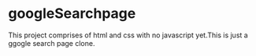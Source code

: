 # googleSearchpage

This project comprises of html and css with no javascript yet.This is just a ggogle search page clone.
